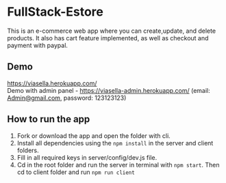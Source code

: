 # FullStack-Estore
This is an e-commerce web app where you can create,update, and delete products. It also has cart feature implemented, as well as checkout and payment with paypal.
## Demo
https://viasella.herokuapp.com/ <br/>
Demo with admin panel - https://viasella-admin.herokuapp.com/ (email: Admin@gmail.com, password: 123123123)
## How to run the app
1. Fork or download the app and open the folder with cli.
2. Install all dependencies using the `npm install` in the server and client folders.
3. Fill in all required keys in server/config/dev.js file.
3. Cd in the root folder and  run the server in terminal with `npm start`. Then cd to client folder and run `npm run client`
